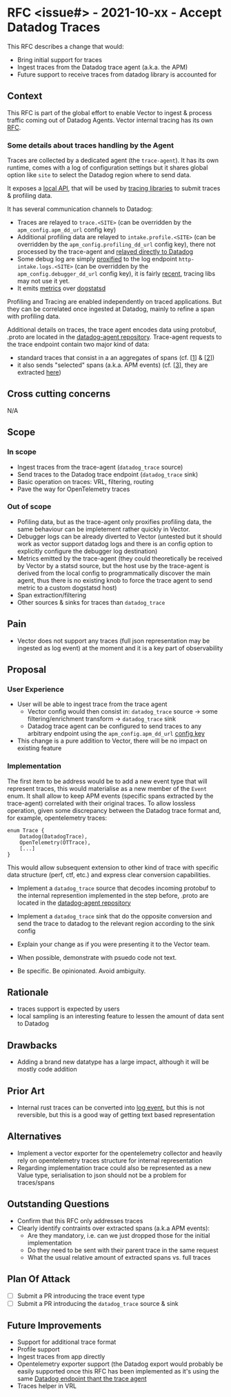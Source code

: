 # RFC <issue#> - 2021-10-xx - Accept Datadog Traces

This RFC describes a change that would:
* Bring initial support for traces
* Ingest traces from the Datadog trace agent (a.k.a. the APM)
* Future support to receive traces from datadog library is accounted for

## Context
This RFC is part of the global effort to enable Vector to ingest & process traffic coming out of Datadog Agents. Vector
internal tracing has its own
[RFC](https://github.com/vectordotdev/vector/blob/97f8eb7/rfcs/2021-08-13-8025-internal-tracing.md).

### Some details about traces handling by the Agent
Traces are collected by a dedicated agent (the `trace-agent`). It has its own runtime, comes with a log of configuration
settings but it shares global option like `site` to select the Datadog region where to send data.

It exposes a [local API](https://github.com/DataDog/datadog-agent/blob/main/pkg/trace/api/endpoints.go), that will be
used by [tracing
libraries](https://docs.datadoghq.com/developers/community/libraries/#apm--continuous-profiler-client-libraries) to
submit traces & profiling data.

It has several communication channels to Datadog:
* Traces are relayed to `trace.<SITE>` (can be overridden by the `apm_config.apm_dd_url` config key)
* Additional profiling data are relayed to `intake.profile.<SITE>` (can be overridden by the
  `apm_config.profiling_dd_url` config key), there not processed by the trace-agent and [relayed directly to
  Datadog](https://github.com/DataDog/datadog-agent/blob/44eec15/pkg/trace/api/endpoints.go#L83-L86)
* Some debug log are simply
  [proxified](https://github.com/DataDog/datadog-agent/blob/44eec15/pkg/trace/api/endpoints.go#L96-L98) to the log
  endpoint `http-intake.logs.<SITE>` (can be overridden by the `apm_config.debugger_dd_url` config key), it is fairly
  [recent](https://github.com/DataDog/datadog-agent/blob/7.31.x/CHANGELOG.rst?plain=1#L60), tracing libs may not use it
  yet.
* It emits [metrics](https://docs.datadoghq.com/tracing/troubleshooting/agent_apm_metrics/) over
  [dogstatsd](https://github.com/DataDog/datadog-agent/tree/44eec15/pkg/trace/metrics)

Profiling and Tracing are enabled independently on traced applications. But they can be correlated once ingested at
Datadog, mainly to refine a span with profiling data.

Additional details on traces, the trace agent encodes data using protobuf, .proto are located in the [datadog-agent
repository](https://github.com/DataDog/datadog-agent/blob/0a19a75/pkg/trace/pb/trace_payload.proto). Trace-agent
requests to the trace endpoint contain two major kind of data:
- standard traces that consist in a an aggregates of spans (cf.
  [[1](https://github.com/DataDog/datadog-agent/blob/0a19a75/pkg/trace/pb/trace_payload.proto#L11)] &
  [[2](https://github.com/DataDog/datadog-agent/blob/0a19a75/pkg/trace/pb/trace.proto#L7-L12)])
- it also sends "selected" spans (a.k.a. APM events) (cf.
  [[3](https://github.com/DataDog/datadog-agent/blob/0a19a75/pkg/trace/pb/trace_payload.proto#L12)], they are extracted
  [here](https://github.com/DataDog/datadog-agent/blob/0a19a75/pkg/trace/event/processor.go#L47-L91))

## Cross cutting concerns
N/A

## Scope

### In scope
- Ingest traces from the trace-agent (`datadog_trace` source)
- Send traces to the Datadog trace endpoint (`datadog_trace` sink)
- Basic operation on traces: VRL, filtering, routing
- Pave the way for OpenTelemetry traces

### Out of scope
- Pofiling data, but as the trace-agent only proxifies profiling data, the same behaviour can be impletement rather
  quickly in Vector.
- Debugger logs can be already diverted to Vector (untested but it should work as vector support datadog logs and there
  is an config option to explicitly configure the debugger log destination)
- Metrics emitted by the trace-agent (they could theoretically be received by Vector by a statsd source, but the host
  use by the trace-agent is derived from the local config to programmatically discover the main agent, thus there is no
  existing knob to force the trace agent to send metric to a custom dogstatsd host)
- Span extraction/filtering
- Other sources & sinks for traces than `datadog_trace`

## Pain

- Vector does not support any traces (full json representation may be ingested as log event) at the moment and it is a
  key part of observability

## Proposal

### User Experience

- User will be able to ingest trace from the trace agent
  - Vector config would then consist in: `datadog_trace` source -> some filtering/enrichment transform ->
    `datadog_trace` sink
  - Datadog trace agent can be configured to send traces to any arbitrary endpoint using the `apm_config.apm_dd_url`
    [config key](https://github.com/DataDog/datadog-agent/blob/34a5589/pkg/config/apm.go#L61-L87)
- This change is a pure addition to Vector, there will be no impact on existing feature

### Implementation

The first item to be address would be to add a new event type that will represent traces, this would materialise as a
new member of the `Event` enum. It shall allow to keep APM events (specific spans extracted by the trace-agent) correlated with their original traces. To allow lossless operation, given some discrepancy between the Datadog trace format and, for example, opentelemetry traces:
```
enum Trace {
    Datadog(DatadogTrace),
    OpenTelemetry(OTTrace),
    [...]
}
```
  This would allow subsequent extension to other kind of trace with specific data structure (perf, ctf, etc.) and
  express clear conversion capabilities.
- Implement a `datadog_trace` source that decodes incoming protobuf to the internal represention implemented in the step
  before, .proto are located in the [datadog-agent
  repository](https://github.com/DataDog/datadog-agent/blob/0a19a75/pkg/trace/pb/trace_payload.proto)
- Implement a `datadog_trace` sink that do the opposite conversion and send the trace to datadog to the relevant region
  according to the sink config


- Explain your change as if you were presenting it to the Vector team.
- When possible, demonstrate with psuedo code not text.
- Be specific. Be opinionated. Avoid ambiguity.

## Rationale

- traces support is expected by users
- local sampling is an interesting feature to lessen the amount of data sent to Datadog

## Drawbacks

- Adding a brand new datatype has a large impact, although it will be mostly code addition

## Prior Art

- Internal rust traces can be converted into [log
  event](https://github.com/vectordotdev/vector/blob/bd3d58c/lib/vector-core/src/event/log_event.rs#L402-L432), but this
  is not reversible, but this is a good way of getting text based representation


## Alternatives

- Implement a vector exporter for the opentelemetry collector and heavily rely on opentelemetry traces structure for
  internal representation
- Regarding implementation trace could also be represented as a new Value type, serialisation to json should not be a
  problem for traces/spans

## Outstanding Questions

- Confirm that this RFC only addresses traces
- Clearly identify contraints over extracted spans (a.k.a APM events):
  - Are they mandatory, i.e. can we just dropped those for the initial implementation
  - Do they need to be sent with their parent trace in the same request
  - What the usual relative amount of extracted spans vs. full traces

## Plan Of Attack

- [ ] Submit a PR introducing the trace event type
- [ ] Submit a PR introducing the `datadog_trace` source & sink

## Future Improvements

- Support for additional trace format
- Profile support
- Ingest traces from app directly
- Opentelemetry exporter support (the Datadog export would probably be easily supported once this RFC has been
  implemented as it's using the same [Datadog endpoint thant the trace
  agent](https://github.com/open-telemetry/opentelemetry-collector-contrib/blob/04f97ec/exporter/datadogexporter/config/config.go#L288-L290)
- Traces helper in VRL
